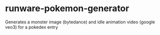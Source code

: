 # runware-pokemon-generator
Generates a monster image (bytedance) and idle animation video (google veo3) for a pokedex entry
